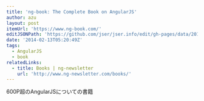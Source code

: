 ```yaml
---
title: 'ng-book: The Complete Book on AngularJS'
author: azu
layout: post
itemUrl: 'https://www.ng-book.com/'
editJSONPath: 'https://github.com/jser/jser.info/edit/gh-pages/data/2014/02/index.json'
date: '2014-02-13T05:20:49Z'
tags:
  - AngularJS
  - book
relatedLinks:
  - title: Books | ng-newsletter
    url: 'http://www.ng-newsletter.com/books/'
---
```

600P超のAngularJSについての書籍
